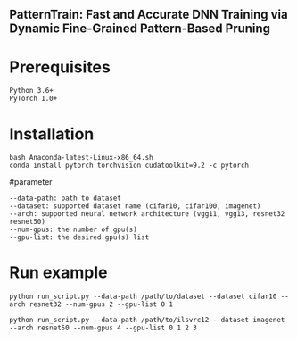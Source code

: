 PatternTrain: Fast and Accurate DNN Training via Dynamic Fine-Grained Pattern-Based Pruning
---

# Prerequisites
```
Python 3.6+
PyTorch 1.0+
```

# Installation
```
bash Anaconda-latest-Linux-x86_64.sh
conda install pytorch torchvision cudatoolkit=9.2 -c pytorch

```

#parameter
```
--data-path: path to dataset
--dataset: supported dataset name (cifar10, cifar100, imagenet)
--arch: supported neural network architecture (vgg11, vgg13, resnet32 resnet50)
--num-gpus: the number of gpu(s)
--gpu-list: the desired gpu(s) list
```

# Run example
```
python run_script.py --data-path /path/to/dataset --dataset cifar10 --arch resnet32 --num-gpus 2 --gpu-list 0 1

python run_script.py --data-path /path/to/ilsvrc12 --dataset imagenet --arch resnet50 --num-gpus 4 --gpu-list 0 1 2 3
```